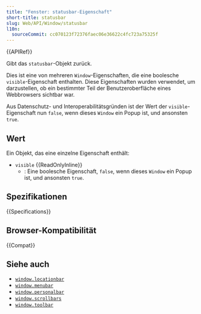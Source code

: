 ```yaml
---
title: "Fenster: statusbar-Eigenschaft"
short-title: statusbar
slug: Web/API/Window/statusbar
l10n:
  sourceCommit: cc070123f72376faec06e36622c4fc723a75325f
---
```


{{APIRef}}

Gibt das `statusbar`-Objekt zurück.

Dies ist eine von mehreren `Window`-Eigenschaften, die eine boolesche `visible`-Eigenschaft enthalten. Diese Eigenschaften wurden verwendet, um darzustellen, ob ein bestimmter Teil der Benutzeroberfläche eines Webbrowsers sichtbar war.

Aus Datenschutz- und Interoperabilitätsgründen ist der Wert der `visible`-Eigenschaft nun `false`, wenn dieses `Window` ein Popup ist, und ansonsten `true`.

## Wert

Ein Objekt, das eine einzelne Eigenschaft enthält:

- `visible` {{ReadOnlyInline}}
  - : Eine boolesche Eigenschaft, `false`, wenn dieses `Window` ein Popup ist, und ansonsten `true`.

## Spezifikationen

{{Specifications}}

## Browser-Kompatibilität

{{Compat}}

## Siehe auch

- [`window.locationbar`](/de/docs/Web/API/Window/locationbar)
- [`window.menubar`](/de/docs/Web/API/Window/menubar)
- [`window.personalbar`](/de/docs/Web/API/Window/personalbar)
- [`window.scrollbars`](/de/docs/Web/API/Window/scrollbars)
- [`window.toolbar`](/de/docs/Web/API/Window/toolbar)
